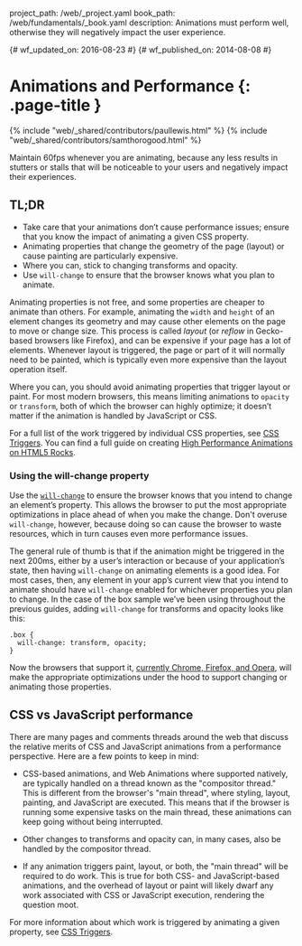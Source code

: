 project_path: /web/_project.yaml
book_path: /web/fundamentals/_book.yaml
description: Animations must perform well, otherwise they will negatively impact the user experience.

{# wf_updated_on: 2016-08-23 #}
{# wf_published_on: 2014-08-08 #}

# Animations and Performance {: .page-title }

{% include "web/_shared/contributors/paullewis.html" %}
{% include "web/_shared/contributors/samthorogood.html" %}

Maintain 60fps whenever you are animating, because any less results in stutters or stalls that will be noticeable to your users and negatively impact their experiences.

## TL;DR
* Take care that your animations don’t cause performance issues; ensure that you know the impact of animating a given CSS property.
* Animating properties that change the geometry of the page (layout) or cause painting are particularly expensive.
* Where you can, stick to changing transforms and opacity.
* Use <code>will-change</code> to ensure that the browser knows what you plan to animate.


Animating properties is not free, and some properties are cheaper to animate than others. For example, animating the `width` and `height` of an element changes its geometry and may cause other elements on the page to move or change size. This process is called *layout* (or *reflow* in Gecko-based browsers like Firefox), and can be expensive if your page has a lot of elements. Whenever layout is triggered, the page or part of it will normally need to be painted, which is typically even more expensive than the layout operation itself.

Where you can, you should avoid animating properties that trigger layout or paint. For most modern browsers, this means limiting animations to `opacity` or `transform`, both of which the browser can highly optimize; it doesn’t matter if the animation is handled by JavaScript or CSS.

For a full list of the work triggered by individual CSS properties, see [CSS Triggers](http://csstriggers.com). You can find a full guide on creating [High Performance Animations on HTML5 Rocks](http://www.html5rocks.com/en/tutorials/speed/high-performance-animations/).

### Using the will-change property

Use the [`will-change`](https://dev.w3.org/csswg/css-will-change/) to ensure the browser knows that you intend to change an element’s property. This allows the browser to put the most appropriate optimizations in place ahead of when you make the change. Don't overuse `will-change`, however, because doing so can cause the browser to waste resources, which in turn causes even more performance issues.

The general rule of thumb is that if the animation might be triggered in the next 200ms, either by a user’s interaction or because of your application’s state, then having `will-change` on animating elements is a good idea. For most cases, then, any element in your app’s current view that you intend to animate should have `will-change` enabled for whichever properties you plan to change. In the case of the box sample we’ve been using throughout the previous guides, adding `will-change` for transforms and opacity looks like this:


    .box {
      will-change: transform, opacity;
    }
    

Now the browsers that support it, [currently Chrome, Firefox, and Opera](http://caniuse.com/#feat=will-change), will make the appropriate optimizations under the hood to support changing or animating those properties.

## CSS vs JavaScript performance

There are many pages and comments threads around the web that discuss the relative merits of CSS and JavaScript animations from a performance perspective. Here are a few points to keep in mind:

* CSS-based animations, and Web Animations where supported natively, are typically handled on a thread known as the "compositor thread." This is different from the browser's "main thread", where styling, layout, painting, and JavaScript are executed. This means that if the browser is running some expensive tasks on the main thread, these animations can keep going without being interrupted.

* Other changes to transforms and opacity can, in many cases, also be handled by the compositor thread.

* If any animation triggers paint, layout, or both, the "main thread" will be required to do work. This is true for both CSS- and JavaScript-based animations, and the overhead of layout or paint will likely dwarf any work associated with CSS or JavaScript execution, rendering the question moot.

For more information about which work is triggered by animating a given property, see [CSS Triggers](http://csstriggers.com).


